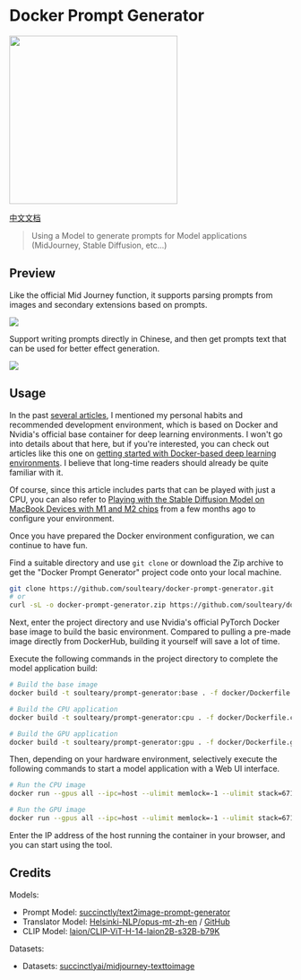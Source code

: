 # Docker Prompt Generator

<img src="../../../../../docker-prompt-generator/.github/prompt.png" width="300px">

[中文文档](README-CN.md)

> Using a Model to generate prompts for Model applications (MidJourney, Stable Diffusion, etc...)

## Preview

Like the official Mid Journey function, it supports parsing prompts from images and secondary extensions based on prompts.

![](../../../../../docker-prompt-generator/.github/preview.jpg)

Support writing prompts directly in Chinese, and then get prompts text that can be used for better effect generation.

![](../../../../../docker-prompt-generator/.github/preview-translate.jpg)

## Usage

In the past [several articles](https://soulteary.com/tags/python.html), I mentioned my personal habits and recommended development environment, which is based on Docker and Nvidia's official base container for deep learning environments. I won't go into details about that here, but if you're interested, you can check out articles like this one on [getting started with Docker-based deep learning environments](https://soulteary.com/2023/03/22/docker-based-deep-learning-environment-getting-started.html). I believe that long-time readers should already be quite familiar with it.

Of course, since this article includes parts that can be played with just a CPU, you can also refer to [Playing with the Stable Diffusion Model on MacBook Devices with M1 and M2 chips](https://soulteary.com/2022/12/10/play-the-stable-diffusion-model-on-macbook-devices-with-m1-and-m2-chips.html) from a few months ago to configure your environment.

Once you have prepared the Docker environment configuration, we can continue to have fun.

Find a suitable directory and use `git clone` or download the Zip archive to get the "Docker Prompt Generator" project code onto your local machine.

```bash
git clone https://github.com/soulteary/docker-prompt-generator.git
# or
curl -sL -o docker-prompt-generator.zip https://github.com/soulteary/docker-prompt-generator/archive/refs/heads/main.zip
```

Next, enter the project directory and use Nvidia's official PyTorch Docker base image to build the basic environment. Compared to pulling a pre-made image directly from DockerHub, building it yourself will save a lot of time.

Execute the following commands in the project directory to complete the model application build:

```bash
# Build the base image
docker build -t soulteary/prompt-generator:base . -f docker/Dockerfile.base

# Build the CPU application
docker build -t soulteary/prompt-generator:cpu . -f docker/Dockerfile.cpu

# Build the GPU application
docker build -t soulteary/prompt-generator:gpu . -f docker/Dockerfile.gpu
```

Then, depending on your hardware environment, selectively execute the following commands to start a model application with a Web UI interface.

```bash
# Run the CPU image
docker run --gpus all --ipc=host --ulimit memlock=-1 --ulimit stack=67108864 --rm -it -p 7860:7860 soulteary/prompt-generator:cpu

# Run the GPU image
docker run --gpus all --ipc=host --ulimit memlock=-1 --ulimit stack=67108864 --rm -it -p 7860:7860 soulteary/prompt-generator:gpu
```

Enter the IP address of the host running the container in your browser, and you can start using the tool.


## Credits

Models:

- Prompt Model: [succinctly/text2image-prompt-generator](https://huggingface.co/succinctly/text2image-prompt-generator)
- Translator Model: [Helsinki-NLP/opus-mt-zh-en](https://huggingface.co/Helsinki-NLP/opus-mt-zh-en) / [GitHub](https://github.com/Helsinki-NLP/OPUS-MT-train)
- CLIP Model: [laion/CLIP-ViT-H-14-laion2B-s32B-b79K](https://huggingface.co/laion/CLIP-ViT-H-14-laion2B-s32B-b79K)

Datasets:

- Datasets: [succinctlyai/midjourney-texttoimage](https://www.kaggle.com/datasets/succinctlyai/midjourney-texttoimage)

